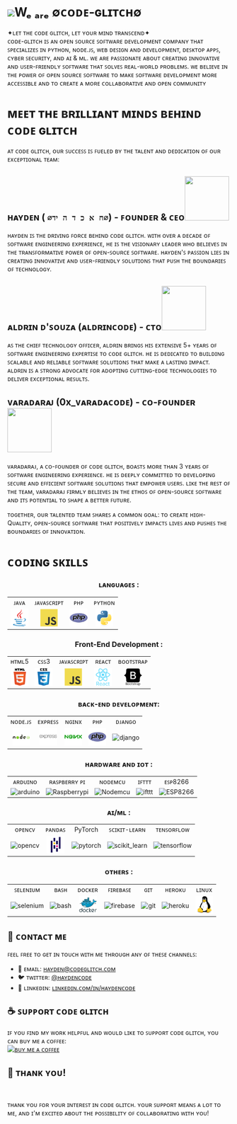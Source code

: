 # <img src="code-glitced.png" height="200" weight="200">Wₑ ₐᵣₑ ∅ᴄᴏᴅᴇ-ɢʟɪᴛᴄʜ∅ 
✦ʟᴇᴛ ᴛʜᴇ ᴄᴏᴅᴇ ɢʟɪᴛᴄʜ, ʟᴇᴛ ʏᴏᴜʀ ᴍɪɴᴅ ᴛʀᴀɴꜱᴄᴇɴᴅ✦<br>
ᴄᴏᴅᴇ-ɢʟɪᴛᴄʜ ɪꜱ ᴀɴ ᴏᴘᴇɴ ꜱᴏᴜʀᴄᴇ ꜱᴏꜰᴛᴡᴀʀᴇ ᴅᴇᴠᴇʟᴏᴘᴍᴇɴᴛ ᴄᴏᴍᴘᴀɴʏ ᴛʜᴀᴛ ꜱᴘᴇᴄɪᴀʟɪᴢᴇꜱ ɪɴ ᴘʏᴛʜᴏɴ, ɴᴏᴅᴇ.ᴊꜱ, ᴡᴇʙ ᴅᴇꜱɪɢɴ ᴀɴᴅ ᴅᴇᴠᴇʟᴏᴘᴍᴇɴᴛ, ᴅᴇꜱᴋᴛᴏᴘ ᴀᴘᴘꜱ, ᴄʏʙᴇʀ ꜱᴇᴄᴜʀɪᴛʏ, ᴀɴᴅ ᴀɪ & ᴍʟ. ᴡᴇ ᴀʀᴇ ᴘᴀꜱꜱɪᴏɴᴀᴛᴇ ᴀʙᴏᴜᴛ ᴄʀᴇᴀᴛɪɴɢ ɪɴɴᴏᴠᴀᴛɪᴠᴇ ᴀɴᴅ ᴜꜱᴇʀ-ꜰʀɪᴇɴᴅʟʏ ꜱᴏꜰᴛᴡᴀʀᴇ ᴛʜᴀᴛ ꜱᴏʟᴠᴇꜱ ʀᴇᴀʟ-ᴡᴏʀʟᴅ ᴘʀᴏʙʟᴇᴍꜱ. ᴡᴇ ʙᴇʟɪᴇᴠᴇ ɪɴ ᴛʜᴇ ᴘᴏᴡᴇʀ ᴏꜰ ᴏᴘᴇɴ ꜱᴏᴜʀᴄᴇ ꜱᴏꜰᴛᴡᴀʀᴇ ᴛᴏ ᴍᴀᴋᴇ ꜱᴏꜰᴛᴡᴀʀᴇ ᴅᴇᴠᴇʟᴏᴘᴍᴇɴᴛ ᴍᴏʀᴇ ᴀᴄᴄᴇꜱꜱɪʙʟᴇ ᴀɴᴅ ᴛᴏ ᴄʀᴇᴀᴛᴇ ᴀ ᴍᴏʀᴇ ᴄᴏʟʟᴀʙᴏʀᴀᴛɪᴠᴇ ᴀɴᴅ ᴏᴘᴇɴ ᴄᴏᴍᴍᴜɴɪᴛʏ

# ᴍᴇᴇᴛ ᴛʜᴇ ʙʀɪʟʟɪᴀɴᴛ ᴍɪɴᴅꜱ ʙᴇʜɪɴᴅ ᴄᴏᴅᴇ ɢʟɪᴛᴄʜ
ᴀᴛ ᴄᴏᴅᴇ ɢʟɪᴛᴄʜ, ᴏᴜʀ ꜱᴜᴄᴄᴇꜱꜱ ɪꜱ ꜰᴜᴇʟᴇᴅ ʙʏ ᴛʜᴇ ᴛᴀʟᴇɴᴛ ᴀɴᴅ ᴅᴇᴅɪᴄᴀᴛɪᴏɴ ᴏꜰ ᴏᴜʀ ᴇxᴄᴇᴘᴛɪᴏɴᴀʟ ᴛᴇᴀᴍ:
## ʜᴀʏᴅᴇɴ ( `∅ח א כ ד ה יד∅`) - ꜰᴏᴜɴᴅᴇʀ & ᴄᴇᴏ<img src="hayden.png" height="100" width="100">

ʜᴀʏᴅᴇɴ ɪꜱ ᴛʜᴇ ᴅʀɪᴠɪɴɢ ꜰᴏʀᴄᴇ ʙᴇʜɪɴᴅ ᴄᴏᴅᴇ ɢʟɪᴛᴄʜ. ᴡɪᴛʜ ᴏᴠᴇʀ ᴀ ᴅᴇᴄᴀᴅᴇ ᴏꜰ ꜱᴏꜰᴛᴡᴀʀᴇ ᴇɴɢɪɴᴇᴇʀɪɴɢ ᴇxᴘᴇʀɪᴇɴᴄᴇ, ʜᴇ ɪꜱ ᴛʜᴇ ᴠɪꜱɪᴏɴᴀʀʏ ʟᴇᴀᴅᴇʀ ᴡʜᴏ ʙᴇʟɪᴇᴠᴇꜱ ɪɴ ᴛʜᴇ ᴛʀᴀɴꜱꜰᴏʀᴍᴀᴛɪᴠᴇ ᴘᴏᴡᴇʀ ᴏꜰ ᴏᴘᴇɴ-ꜱᴏᴜʀᴄᴇ ꜱᴏꜰᴛᴡᴀʀᴇ. ʜᴀʏᴅᴇɴ'ꜱ ᴘᴀꜱꜱɪᴏɴ ʟɪᴇꜱ ɪɴ ᴄʀᴇᴀᴛɪɴɢ ɪɴɴᴏᴠᴀᴛɪᴠᴇ ᴀɴᴅ ᴜꜱᴇʀ-ꜰʀɪᴇɴᴅʟʏ ꜱᴏʟᴜᴛɪᴏɴꜱ ᴛʜᴀᴛ ᴘᴜꜱʜ ᴛʜᴇ ʙᴏᴜɴᴅᴀʀɪᴇꜱ ᴏꜰ ᴛᴇᴄʜɴᴏʟᴏɢʏ.

## ᴀʟᴅʀɪɴ ᴅ'ꜱᴏᴜᴢᴀ (ᴀʟᴅʀɪɴᴄᴏᴅᴇ) - ᴄᴛᴏ<img src="aldrin.png" height="100" width="100">

ᴀꜱ ᴛʜᴇ ᴄʜɪᴇꜰ ᴛᴇᴄʜɴᴏʟᴏɢʏ ᴏꜰꜰɪᴄᴇʀ, ᴀʟᴅʀɪɴ ʙʀɪɴɢꜱ ʜɪꜱ ᴇxᴛᴇɴꜱɪᴠᴇ 5+ ʏᴇᴀʀꜱ ᴏꜰ ꜱᴏꜰᴛᴡᴀʀᴇ ᴇɴɢɪɴᴇᴇʀɪɴɢ ᴇxᴘᴇʀᴛɪꜱᴇ ᴛᴏ ᴄᴏᴅᴇ ɢʟɪᴛᴄʜ. ʜᴇ ɪꜱ ᴅᴇᴅɪᴄᴀᴛᴇᴅ ᴛᴏ ʙᴜɪʟᴅɪɴɢ ꜱᴄᴀʟᴀʙʟᴇ ᴀɴᴅ ʀᴇʟɪᴀʙʟᴇ ꜱᴏꜰᴛᴡᴀʀᴇ ꜱᴏʟᴜᴛɪᴏɴꜱ ᴛʜᴀᴛ ᴍᴀᴋᴇ ᴀ ʟᴀꜱᴛɪɴɢ ɪᴍᴘᴀᴄᴛ. ᴀʟᴅʀɪɴ ɪꜱ ᴀ ꜱᴛʀᴏɴɢ ᴀᴅᴠᴏᴄᴀᴛᴇ ꜰᴏʀ ᴀᴅᴏᴘᴛɪɴɢ ᴄᴜᴛᴛɪɴɢ-ᴇᴅɢᴇ ᴛᴇᴄʜɴᴏʟᴏɢɪᴇꜱ ᴛᴏ ᴅᴇʟɪᴠᴇʀ ᴇxᴄᴇᴘᴛɪᴏɴᴀʟ ʀᴇꜱᴜʟᴛꜱ.

## ᴠᴀʀᴀᴅᴀʀᴀᴊ (0x_ᴠᴀʀᴀᴅᴀᴄᴏᴅᴇ) - ᴄᴏ-ꜰᴏᴜɴᴅᴇʀ<img src="varadaraj.png" height="100" width="100">

ᴠᴀʀᴀᴅᴀʀᴀᴊ, ᴀ ᴄᴏ-ꜰᴏᴜɴᴅᴇʀ ᴏꜰ ᴄᴏᴅᴇ ɢʟɪᴛᴄʜ, ʙᴏᴀꜱᴛꜱ ᴍᴏʀᴇ ᴛʜᴀɴ 3 ʏᴇᴀʀꜱ ᴏꜰ ꜱᴏꜰᴛᴡᴀʀᴇ ᴇɴɢɪɴᴇᴇʀɪɴɢ ᴇxᴘᴇʀɪᴇɴᴄᴇ. ʜᴇ ɪꜱ ᴅᴇᴇᴘʟʏ ᴄᴏᴍᴍɪᴛᴛᴇᴅ ᴛᴏ ᴅᴇᴠᴇʟᴏᴘɪɴɢ ꜱᴇᴄᴜʀᴇ ᴀɴᴅ ᴇꜰꜰɪᴄɪᴇɴᴛ ꜱᴏꜰᴛᴡᴀʀᴇ ꜱᴏʟᴜᴛɪᴏɴꜱ ᴛʜᴀᴛ ᴇᴍᴘᴏᴡᴇʀ ᴜꜱᴇʀꜱ. ʟɪᴋᴇ ᴛʜᴇ ʀᴇꜱᴛ ᴏꜰ ᴛʜᴇ ᴛᴇᴀᴍ, ᴠᴀʀᴀᴅᴀʀᴀᴊ ꜰɪʀᴍʟʏ ʙᴇʟɪᴇᴠᴇꜱ ɪɴ ᴛʜᴇ ᴇᴛʜᴏꜱ ᴏꜰ ᴏᴘᴇɴ-ꜱᴏᴜʀᴄᴇ ꜱᴏꜰᴛᴡᴀʀᴇ ᴀɴᴅ ɪᴛꜱ ᴘᴏᴛᴇɴᴛɪᴀʟ ᴛᴏ ꜱʜᴀᴘᴇ ᴀ ʙᴇᴛᴛᴇʀ ꜰᴜᴛᴜʀᴇ.

ᴛᴏɢᴇᴛʜᴇʀ, ᴏᴜʀ ᴛᴀʟᴇɴᴛᴇᴅ ᴛᴇᴀᴍ ꜱʜᴀʀᴇꜱ ᴀ ᴄᴏᴍᴍᴏɴ ɢᴏᴀʟ: ᴛᴏ ᴄʀᴇᴀᴛᴇ ʜɪɢʜ-Qᴜᴀʟɪᴛʏ, ᴏᴘᴇɴ-ꜱᴏᴜʀᴄᴇ ꜱᴏꜰᴛᴡᴀʀᴇ ᴛʜᴀᴛ ᴘᴏꜱɪᴛɪᴠᴇʟʏ ɪᴍᴘᴀᴄᴛꜱ ʟɪᴠᴇꜱ ᴀɴᴅ ᴘᴜꜱʜᴇꜱ ᴛʜᴇ ʙᴏᴜɴᴅᴀʀɪᴇꜱ ᴏꜰ ɪɴɴᴏᴠᴀᴛɪᴏɴ.


# ᴄᴏᴅɪɴɢ ꜱᴋɪʟʟꜱ


<h3 align="center">ʟᴀɴɢᴜᴀɢᴇꜱ :</h3>

<table align="center">
  <tr>
    <td align="center">ᴊᴀᴠᴀ</td>
    <td align="center">ᴊᴀᴠᴀꜱᴄʀɪᴘᴛ</td>
    <td align="center">ᴘʜᴘ</td>
    <td align="center">ᴘʏᴛʜᴏɴ</td>
  </tr>
  <tr>
    <td align="center"><img src="https://raw.githubusercontent.com/devicons/devicon/master/icons/java/java-original.svg" alt="java" width="40" height="40"/></td>
    <td align="center"><img src="https://raw.githubusercontent.com/devicons/devicon/master/icons/javascript/javascript-original.svg" alt="javascript" width="40" height="40"/></td>
    <td align="center"><img src="https://raw.githubusercontent.com/devicons/devicon/master/icons/php/php-original.svg" alt="php" width="40" height="40"/></td>
    <td align="center"><img src="https://raw.githubusercontent.com/devicons/devicon/master/icons/python/python-original.svg" alt="python" width="40" height="40"/></td>
  </tr>
</table>

<h3 align="center">Front-End Development :</h3>

<table align="center">
  <tr>
    <td align="center">ʜᴛᴍʟ5</td>
    <td align="center">ᴄꜱꜱ3</td>
    <td align="center">ᴊᴀᴠᴀꜱᴄʀɪᴘᴛ</td>
    <td align="center">ʀᴇᴀᴄᴛ</td>
    <td align="center">ʙᴏᴏᴛꜱᴛʀᴀᴘ</td>
  </tr>
  <tr>
    <td align="center"><img src="https://raw.githubusercontent.com/devicons/devicon/master/icons/html5/html5-original-wordmark.svg" alt="html5" width="40" height="40"/></td>
    <td align="center"><img src="https://raw.githubusercontent.com/devicons/devicon/master/icons/css3/css3-original-wordmark.svg" alt="css3" width="40" height="40"/></td>
    <td align="center"><img src="https://raw.githubusercontent.com/devicons/devicon/master/icons/javascript/javascript-original.svg" alt="javascript" width="40" height="40"/></td>
    <td align="center"><img src="https://raw.githubusercontent.com/devicons/devicon/master/icons/react/react-original-wordmark.svg" alt="react" width="40" height="40"/></td>
    <td align="center"><img src="https://raw.githubusercontent.com/devicons/devicon/master/icons/bootstrap/bootstrap-plain-wordmark.svg" alt="bootstrap" width="40" height="40"/></td>
  </tr>
</table>

<h3 align="center">ʙᴀᴄᴋ-ᴇɴᴅ ᴅᴇᴠᴇʟᴏᴘᴍᴇɴᴛ:</h3>

<table align="center">
  <tr>
    <td align="center">ɴᴏᴅᴇ.ᴊꜱ</td>
    <td align="center">ᴇxᴘʀᴇꜱꜱ</td>
    <td align="center">ɴɢɪɴx</td>
    <td align="center">ᴘʜᴘ</td>
    <td align="center">ᴅᴊᴀɴɢᴏ</td>
  </tr>
  <tr>
    <td align="center"><img src="https://raw.githubusercontent.com/devicons/devicon/master/icons/nodejs/nodejs-original-wordmark.svg" alt="nodejs" width="40" height="40"/></td>
    <td align="center"><img src="https://raw.githubusercontent.com/devicons/devicon/master/icons/express/express-original-wordmark.svg" alt="express" width="40" height="40"/></td>
    <td align="center"><img src="https://raw.githubusercontent.com/devicons/devicon/master/icons/nginx/nginx-original.svg" alt="nginx" width="40" height="40"/></td>
    <td align="center"><img src="https://raw.githubusercontent.com/devicons/devicon/master/icons/php/php-original.svg" alt="php" width="40" height="40"/></td>
    <td align="center"><img src="https://cdn.worldvectorlogo.com/logos/django.svg" alt="django" width="40" height="40"/></td>
  </tr>
</table>

<h3 align="center">ʜᴀʀᴅᴡᴀʀᴇ ᴀɴᴅ ɪᴏᴛ :</h3>

<table align="center">
  <tr>
    <td align="center">ᴀʀᴅᴜɪɴᴏ</td>
    <td align="center">ʀᴀꜱᴘʙᴇʀʀʏ ᴘɪ</td>
    <td align="center">ɴᴏᴅᴇᴍᴄᴜ</td>
    <td align="center">ɪꜰᴛᴛᴛ</td>
    <td align="center">ᴇꜱᴘ8266</td>
  </tr>
  <tr>
    <td align="center"><img src="https://cdn.worldvectorlogo.com/logos/arduino-1.svg" alt="arduino" width="40" height="40"/></td>
    <td align="center"><img src="https://www.raspberrypi.org/pagekit-assets/media/images/4913a547895720ff30c1.svg" alt="Raspberrypi" width="40" height="40"/></td>
    <td align="center"><img src="https://www.nodemcu.com/images/thumbnail/nodemcu-style5-150px.png_150x150.png" alt="Nodemcu" width="40" height="40"/></td>
    <td align="center"><img src="https://www.vectorlogo.zone/logos/ifttt/ifttt-ar21.svg" alt="ifttt" width="40" height="40"/></td>
    <td align="center"><img src="https://www.espressif.com/sites/all/themes/espressif/favicon.ico" alt="ESP8266" width="40" height="40"/></td>
  </tr>
</table>

<h3 align="center">ᴀɪ/ᴍʟ :</h3>

<table align="center">
  <tr>
    <td align="center">ᴏᴘᴇɴᴄᴠ</td>
    <td align="center">ᴘᴀɴᴅᴀꜱ</td>
    <td align="center">PyTorch</td>
    <td align="center">ꜱᴄɪᴋɪᴛ-ʟᴇᴀʀɴ</td>
    <td align="center">ᴛᴇɴꜱᴏʀꜰʟᴏᴡ</td>
  </tr>
  <tr>
  <tr>
    <td align="center"><img src="https://www.vectorlogo.zone/logos/opencv/opencv-icon.svg" alt="opencv" width="40" height="40"/></td>
    <td align="center"><img src="https://raw.githubusercontent.com/devicons/devicon/2ae2a900d2f041da66e950e4d48052658d850630/icons/pandas/pandas-original.svg" alt="pandas" width="40" height="40"/></td>
    <td align="center"><img src="https://www.vectorlogo.zone/logos/pytorch/pytorch-icon.svg" alt="pytorch" width="40" height="40"/></td>
    <td align="center"><img src="https://upload.wikimedia.org/wikipedia/commons/0/05/Scikit_learn_logo_small.svg" alt="scikit_learn" width="40" height="40"/></td>
    <td align="center"><img src="https://www.vectorlogo.zone/logos/tensorflow/tensorflow-icon.svg" alt="tensorflow" width="40" height="40"/></td>
  </tr>
</table>

<h3 align="center">ᴏᴛʜᴇʀꜱ :</h3>

<table align="center">
  <tr>
    <td align="center">ꜱᴇʟᴇɴɪᴜᴍ</td>
    <td align="center">ʙᴀꜱʜ</td>
    <td align="center">ᴅᴏᴄᴋᴇʀ</td>
    <td align="center">ꜰɪʀᴇʙᴀꜱᴇ</td>
    <td align="center">ɢɪᴛ</td>
    <td align="center">ʜᴇʀᴏᴋᴜ</td>
    <td align="center">ʟɪɴᴜx</td>
  </tr>
  <tr>
    <td align="center"><img src="https://raw.githubusercontent.com/detain/svg-logos/780f25886640cef088af994181646db2f6b1a3f8/svg/selenium-logo.svg" alt="selenium" width="40" height="40"/></td>
    <td align="center"><img src="https://www.vectorlogo.zone/logos/gnu_bash/gnu_bash-icon.svg" alt="bash" width="40" height="40"/></td>
    <td align="center"><img src="https://raw.githubusercontent.com/devicons/devicon/master/icons/docker/docker-original-wordmark.svg" alt="docker" width="40" height="40"/></td>
    <td align="center"><img src="https://www.vectorlogo.zone/logos/firebase/firebase-icon.svg" alt="firebase" width="40" height="40"/></td>
    <td align="center"><img src="https://www.vectorlogo.zone/logos/git-scm/git-scm-icon.svg" alt="git" width="40" height="40"/></td>
    <td align="center"><img src="https://www.vectorlogo.zone/logos/heroku/heroku-icon.svg" alt="heroku" width="40" height="40"/></td>
    <td align="center"><img src="https://raw.githubusercontent.com/devicons/devicon/master/icons/linux/linux-original.svg" alt="linux" width="40" height="40"/></td>
  </tr>
</table>


## 🌟 ᴄᴏɴᴛᴀᴄᴛ ᴍᴇ<br>
ꜰᴇᴇʟ ꜰʀᴇᴇ ᴛᴏ ɢᴇᴛ ɪɴ ᴛᴏᴜᴄʜ ᴡɪᴛʜ ᴍᴇ ᴛʜʀᴏᴜɢʜ ᴀɴʏ ᴏꜰ ᴛʜᴇꜱᴇ ᴄʜᴀɴɴᴇʟꜱ:<br>
* 📧 ᴇᴍᴀɪʟ: ʜᴀʏᴅᴇɴ@ᴄᴏᴅᴇɢʟɪᴛᴄʜ.ᴄᴏᴍ
* 🐦 ᴛᴡɪᴛᴛᴇʀ: [@ʜᴀʏᴅᴇɴᴄᴏᴅᴇ](ʜᴛᴛᴘꜱ://ᴛᴡɪᴛᴛᴇʀ.ᴄᴏᴍ/ʜᴀʏᴅᴇɴᴄᴏᴅᴇ)
* 💼 ʟɪɴᴋᴇᴅɪɴ: [ʟɪɴᴋᴇᴅɪɴ.ᴄᴏᴍ/ɪɴ/ʜᴀʏᴅᴇɴᴄᴏᴅᴇ](ʜᴛᴛᴘꜱ://ᴡᴡᴡ.ʟɪɴᴋᴇᴅɪɴ.ᴄᴏᴍ/ɪɴ/ʜᴀʏᴅᴇɴᴄᴏᴅᴇ)

## ☕ ꜱᴜᴘᴘᴏʀᴛ ᴄᴏᴅᴇ ɢʟɪᴛᴄʜ<br>
ɪꜰ ʏᴏᴜ ꜰɪɴᴅ ᴍʏ ᴡᴏʀᴋ ʜᴇʟᴘꜰᴜʟ ᴀɴᴅ ᴡᴏᴜʟᴅ ʟɪᴋᴇ ᴛᴏ ꜱᴜᴘᴘᴏʀᴛ ᴄᴏᴅᴇ ɢʟɪᴛᴄʜ, ʏᴏᴜ ᴄᴀɴ ʙᴜʏ ᴍᴇ ᴀ ᴄᴏꜰꜰᴇᴇ:
<br>
[![ʙᴜʏ ᴍᴇ ᴀ ᴄᴏꜰꜰᴇᴇ](ʜᴛᴛᴘꜱ://ᴄᴅɴ.ʙᴜʏᴍᴇᴀᴄᴏꜰꜰᴇᴇ.ᴄᴏᴍ/ʙᴜᴛᴛᴏɴꜱ/ᴠ2/ᴅᴇꜰᴀᴜʟᴛ-ʏᴇʟʟᴏᴡ.ᴘɴɢ)](ʜᴛᴛᴘꜱ://ᴡᴡᴡ.ʙᴜʏᴍᴇᴀᴄᴏꜰꜰᴇᴇ.ᴄᴏᴍ/ʜᴀʏᴅᴇɴᴄᴏᴅᴇ)

## 🙏 ᴛʜᴀɴᴋ ʏᴏᴜ!
<br>

ᴛʜᴀɴᴋ ʏᴏᴜ ꜰᴏʀ ʏᴏᴜʀ ɪɴᴛᴇʀᴇꜱᴛ ɪɴ ᴄᴏᴅᴇ ɢʟɪᴛᴄʜ. ʏᴏᴜʀ ꜱᴜᴘᴘᴏʀᴛ ᴍᴇᴀɴꜱ ᴀ ʟᴏᴛ ᴛᴏ ᴍᴇ, ᴀɴᴅ ɪ'ᴍ ᴇxᴄɪᴛᴇᴅ ᴀʙᴏᴜᴛ ᴛʜᴇ ᴘᴏꜱꜱɪʙɪʟɪᴛʏ ᴏꜰ ᴄᴏʟʟᴀʙᴏʀᴀᴛɪɴɢ ᴡɪᴛʜ ʏᴏᴜ!
